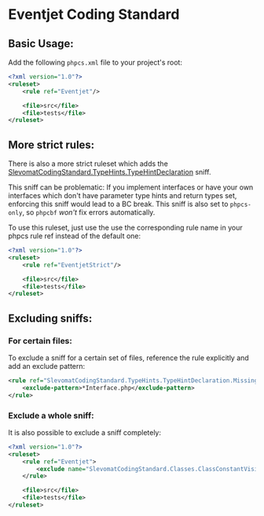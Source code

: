 # Eventjet Coding Standard

## Basic Usage:
Add the following `phpcs.xml` file to your project's root:
```xml
<?xml version="1.0"?>
<ruleset>
    <rule ref="Eventjet"/>

    <file>src</file>
    <file>tests</file>
</ruleset>
```

## More strict rules:
There is also a more strict ruleset which adds the
[SlevomatCodingStandard.TypeHints.TypeHintDeclaration](https://github.com/slevomat/coding-standard#slevomatcodingstandardtypehintstypehintdeclaration-) sniff.

This sniff can be problematic: If you implement interfaces or have your own interfaces which don't have
parameter type hints and return types set, enforcing this sniff would lead to a BC break.
This sniff is also set to `phpcs-only`, so `phpcbf` _won't_ fix errors automatically. 

To use this ruleset, just use the use the corresponding rule name in your phpcs rule ref instead of the default one:

```xml
<?xml version="1.0"?>
<ruleset>
    <rule ref="EventjetStrict"/>

    <file>src</file>
    <file>tests</file>
</ruleset>
```

## Excluding sniffs:
### For certain files:
To exclude a sniff for a certain set of files, reference  the rule explicitly and add an exclude pattern:

```xml
<rule ref="SlevomatCodingStandard.TypeHints.TypeHintDeclaration.MissingParameterTypeHint">
    <exclude-pattern>*Interface.php</exclude-pattern>
</rule>
```
### Exclude a whole sniff:
It is also possible to exclude a sniff completely:
```xml
<?xml version="1.0"?>
<ruleset>
    <rule ref="Eventjet">
        <exclude name="SlevomatCodingStandard.Classes.ClassConstantVisibility"/>
    </rule>

    <file>src</file>
    <file>tests</file>
</ruleset>
```

